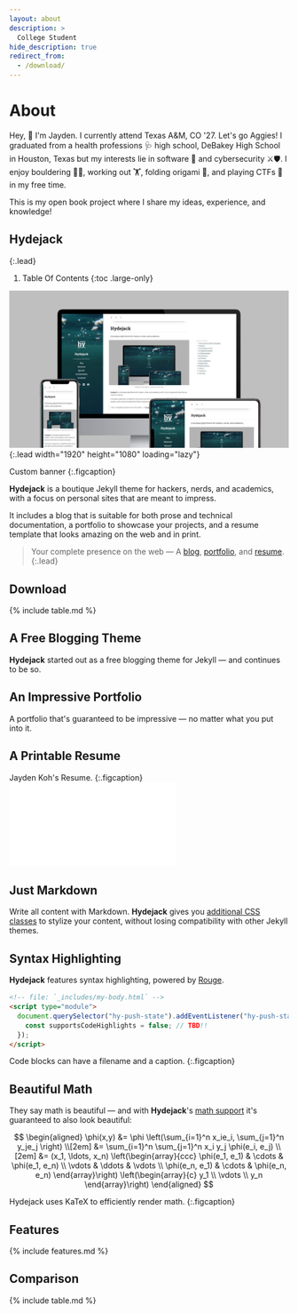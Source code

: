 ```yaml
---
layout: about
description: >
  College Student
hide_description: true
redirect_from:
  - /download/
---
```


# About

  Hey, 👋 I'm Jayden. I currently attend Texas A&M, CO '27. Let's go Aggies! 
  I graduated from a health professions 🩺 high school, DeBakey High School in Houston, Texas but my interests lie in software 🤖 and cybersecurity ⚔️🛡️.
  I enjoy bouldering 🧗‍♂️, working out 🏋️, folding origami 🦢, and playing CTFs 🚩 in my free time.



  This is my open book project where I share my ideas, experience, and knowledge!

## Hydejack


{:.lead}

1. Table Of Contents
{:toc .large-only}

![Screenshot](assets/img/blog/hydejack-9.jpg){:.lead width="1920" height="1080" loading="lazy"}

Custom banner
{:.figcaption}


**Hydejack** is a boutique Jekyll theme for hackers, nerds, and academics, with a focus on personal sites that are meant to impress. 

It includes a blog that is suitable for both prose and technical documentation, a portfolio to showcase your projects, and a resume template that looks amazing on the web and in print.

> Your complete presence on the web — A [blog], [portfolio], and [resume].
{:.lead}



## Download

{% include table.md %}


## A Free Blogging Theme
**Hydejack** started out as a free blogging theme for Jekyll — and continues to be so.

<!--posts-->


## An Impressive Portfolio
A portfolio that's guaranteed to be impressive — no matter what you put into it.

<!--projects-->


## A Printable Resume
Jayden Koh's Resume.
{:.figcaption}
<object data="/assets/Resume-Spring-2024.8.pdf" type="application/pdf" width="884px" height="632px">
    <embed src="/assets/Resume-Spring-2024.8.pdf">
    </embed>
</object>

## Just Markdown
Write all content with Markdown. __Hydejack__ gives you [additional CSS classes](docs/writing.md) to stylize your content, without losing compatibility with other Jekyll themes.



## Syntax Highlighting
**Hydejack** features syntax highlighting, powered by [Rouge].

```html
<!-- file: `_includes/my-body.html` -->
<script type="module">
  document.querySelector("hy-push-state").addEventListener("hy-push-state-load", () => {
    const supportsCodeHighlights = false; // TBD!!
  });
</script>
```

Code blocks can have a filename and a caption.
{:.figcaption}


## Beautiful Math
They say math is beautiful — and with **Hydejack**'s [math support][math] it's guaranteed to also look beautiful:

$$
\begin{aligned}
  \phi(x,y) &= \phi \left(\sum_{i=1}^n x_ie_i, \sum_{j=1}^n y_je_j \right) \\[2em]
            &= \sum_{i=1}^n \sum_{j=1}^n x_i y_j \phi(e_i, e_j)            \\[2em]
            &= (x_1, \ldots, x_n)
               \left(\begin{array}{ccc}
                 \phi(e_1, e_1)  & \cdots & \phi(e_1, e_n) \\
                 \vdots          & \ddots & \vdots         \\
                 \phi(e_n, e_1)  & \cdots & \phi(e_n, e_n)
               \end{array}\right)
               \left(\begin{array}{c}
                 y_1    \\
                 \vdots \\
                 y_n
               \end{array}\right)
\end{aligned}
$$

Hydejack uses KaTeX to efficiently render math.
{:.figcaption}

## Features

{% include features.md %}


## Comparison

{% include table.md %}


[blog]: /
[portfolio]: https://github.com/jkohhokj
[resume]: /assets/Resume-Spring-2024.8.pdf
[download]: https://hydejack.com/download/
[welcome]: https://jkoh.dev/
[forms]: https://hydejack.com/forms-by-example/

[features]: #features
[news]: #build-an-audience
[syntax]: syntax-highlighting
[latex]: #beautiful-math
[dark]: https://hydejack.com/blog/hydejack/2018-09-01-introducing-dark-mode/
[search]: https://hydejack.com/#_search-input
[grid]: https://hydejack.com/blog/hydejack/

[lic]: LICENSE.md
[pro]: licenses/PRO.md
[docs]: docs/README.md
[ofln]: docs/advanced.md#enabling-offline-support
[math]: docs/writing.md#adding-math

[kit]: https://github.com/hydecorp/hydejack-starter-kit/releases
[src]: https://github.com/hydecorp/hydejack
[gem]: https://rubygems.org/gems/jekyll-theme-hydejack
[buy]: https://gum.co/nuOluY

[gpss]: https://developers.google.com/speed/pagespeed/insights/?url=https%3A%2F%2Fhydejack.com%2Fdocs%2F
[rouge]: http://rouge.jneen.net
[katex]: https://khan.github.io/KaTeX/
[mathjax]: https://www.mathjax.org/
[tinyletter]: https://tinyletter.com/
